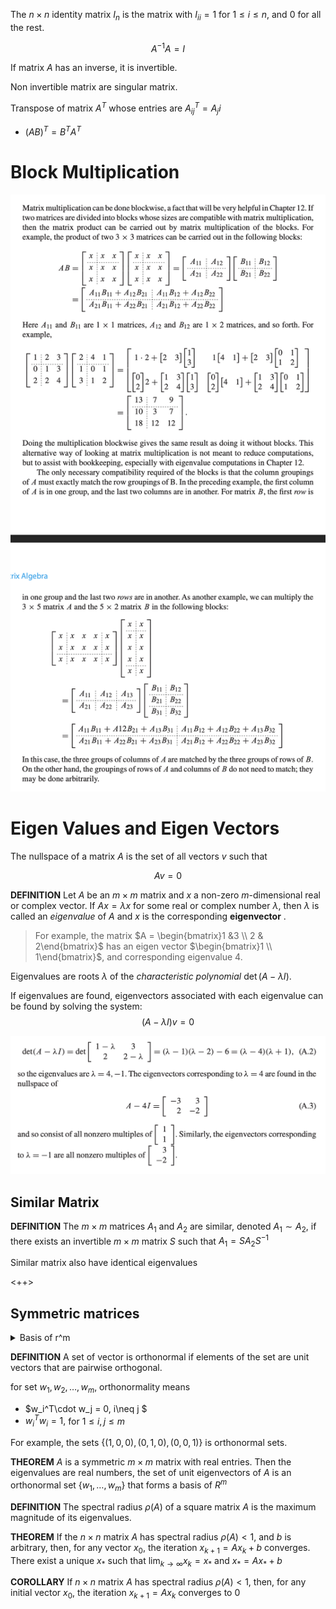 The $n\times n$ identity matrix $I_n$ is the matrix with $I_{ii} = 1$ for $1 \leq i \leq n$, and 0 for all the rest.

$$A^{-1}A = I$$

If matrix $A$ has an inverse, it is invertible.

Non invertible matrix are singular matrix.

Transpose of matrix $A^T$ whose entries are $A^T_{ij} = A_ji$
- $(AB)^T = B^T A^T$

# Block Multiplication

![](./assets/imgs/a-blockmultiplication.png)

# Eigen Values and Eigen Vectors
The nullspace of a matrix $A$ is the set of all vectors $v$ such that

$$Av = 0$$



**DEFINITION** Let $A$ be an $m \times m$ matrix and $x$ a non-zero $m$-dimensional real or complex vector. If $Ax = \lambda x$ for some real or complex number $\lambda$, then $\lambda$ is called an *eigenvalue* of $A$ and $x$ is the corresponding **eigenvector** .

> For example, the matrix $A = \begin{bmatrix}1 &3 \\ 2 & 2\end{bmatrix}$ has an eigen vector $\begin{bmatrix}1 \\ 1\end{bmatrix}$, and corresponding eigenvalue 4.

Eigenvalues are roots $\lambda$ of the *characteristic polynomial* $\det(A-\lambda I)$.

If eigenvalues are found, eigenvectors associated with each eigenvalue can be found by solving the system:
$$(A-\lambda I)v = 0$$

![](./assets/imgs/a-eigenvalueexample.png)

## Similar Matrix
**DEFINITION** The $m \times m$ matrices $A_1$ and $A_2$ are similar, denoted $A_1 \sim A_2$, if there exists an invertible $m\times m$ matrix $S$ such that $A_1 = SA_2 S^{-1}$

Similar matrix also have identical eigenvalues

<++>

## Symmetric matrices

<details>
<summary>Basis of r^m</summary>

![](./assets/imgs/a-basisofrm.png)

![](./assets/imgs/a-spanofspace.png)

</details>


**DEFINITION** A set of vector is orthonormal if elements of the set are unit vectors that are pairwise orthogonal.

for set ${w_1, w_2, \dots, w_m}$, orthonormality means

- $w_i^T\cdot w_j = 0, i\neq j $
- $w_i^T w_i =1,$ for $1 \leq i, j \leq m$

For example, the sets $\{(1,0,0), (0,1,0), (0,0,1)\}$ is orthonormal sets.

**THEOREM** $A$ is a symmetric $m \times m$ matrix with real entries. Then the eigenvalues are real numbers, the set of unit eigenvectors of $A$ is an orthonormal set $\{w_1, \dots, w_m\}$ that forms a basis of $R^m$

**DEFINITION** The spectral radius $\rho (A)$ of a square matrix $A$ is the maximum magnitude of its eigenvalues.

**THEOREM** If the $n \times n$ matrix $A$ has spectral radius $\rho(A) < 1$, and $b$ is arbitrary, then, for any vector $x_0$, the iteration $x_{k+1} = Ax_k + b$ converges. There exist a unique $x_*$ such that $\lim_{k \to \infty}x_k = x_*$ and $x_* = Ax_* + b$

**COROLLARY** If $n\times n$ matrix $A$ has spectral radius $\rho(A) < 1$, then, for any initial vector $x_0$, the iteration $x_{k+1} = Ax_k$ converges to 0
